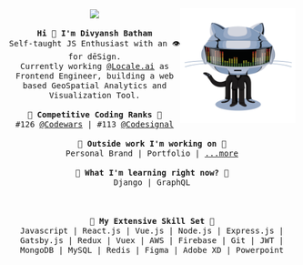 <p align="center">
  <img align="center" src="https://komarev.com/ghpvc/?username=DivyanshBatham&color=green"/>
  <img align="right" src="https://github.com/DivyanshBatham/DivyanshBatham/blob/master/assets/octocat.gif?raw=true" width="40%"/>
  <br><br>
  <samp>
    <strong>Hi 👋 I'm Divyansh Batham</strong>
    <br>
    Self-taught JS Enthusiast with an 👁 for dēSign.
    <br>
    Currently working <a href="https://www.locale.ai/" target="_blank" rel="noopener noreferrer">@Locale.ai</a> as Frontend Engineer, building a web based GeoSpatial Analytics and Visualization Tool.
    <br><br>
    <strong>🏁 Competitive Coding Ranks 🏁</strong>
    <br>
    #126 <a href="https://www.codewars.com/users/DivyanshBatham" target="_blank" rel="noopener noreferrer">@Codewars</a> | #113 <a href="https://app.codesignal.com/profile/divyanshbatham" target="_blank" rel="noopener noreferrer">@Codesignal</a>
    <br><br>
    <strong>🔭 Outside work I'm working on 🔭</strong>
    <br>
    Personal Brand | Portfolio | <a href="https://www.producthunt.com/@divyanshbatham" target="_blank" rel="noopener noreferrer">...more</a>
    <br><br>
    <strong>🌱 What I'm learning right now? 🌱</strong>
    <br>
    Django | GraphQL
    <br><br><br><br>
    <strong>💎 My Extensive Skill Set 💎</strong>
    <br>
    Javascript | React.js | Vue.js | Node.js | Express.js | Gatsby.js | Redux | Vuex | AWS | Firebase | Git | JWT | MongoDB | MySQL | Redis | Figma | Adobe XD | Powerpoint
  </samp>
</p>

<!-- #### 📫 How to reach me:

- [Twitter][twitter]
- [LinkedIn][linkedin]
- [Dev.to][dev.to]
- [Medium][medium]
- [Behance][behance]
- [Codewars][codewars]
- [CodeSignal][codesignal]


[twitter]: https://twitter.com/DivyanshBatham
[linkedin]: https://www.linkedin.com/in/divyanshbatham/
[dev.to]: https://dev.to/divyanshbatham
[medium]: https://medium.com/@DivyanshBatham
[behance]: https://www.behance.net/divyanshbatham
[codewars]: https://www.codewars.com/users/DivyanshBatham
[codesignal]: https://app.codesignal.com/profile/divyanshbatham -->
